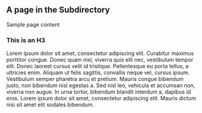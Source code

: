 
## A page in the Subdirectory

Sample page content


### This is an H3

Lorem ipsum dolor sit amet, consectetur adipiscing elit. Curabitur maximus porttitor congue. Donec quam nisl, viverra quis elit nec, vestibulum tempor elit. Donec laoreet cursus velit id tristique. Pellentesque eu porta tellus, a ultricies enim. Aliquam ut felis sagittis, convallis neque vel, cursus ipsum. Vestibulum semper pharetra arcu et pretium. Mauris congue bibendum justo, non bibendum nisl egestas a. Sed nisl leo, vehicula et accumsan non, viverra non augue. In urna tortor, bibendum blandit interdum a, dapibus id eros. Lorem ipsum dolor sit amet, consectetur adipiscing elit. Mauris dictum nisi sit amet elit sodales bibendum.